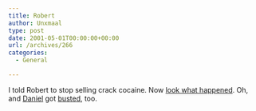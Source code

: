 ```yaml
---
title: Robert
author: Unxmaal
type: post
date: 2001-05-01T00:00:00+00:00
url: /archives/266
categories:
  - General

---
```

I told Robert to stop selling crack cocaine. Now <A HREF="http://robert.drake.wasarrested.com/GA/Smyrna">look what happened</A>. Oh, and [Daniel][1] got [busted][2], too.

 [1]: http://www.networkgeek.org
 [2]: http://daniel.powell.wasarrested.com/masturbating